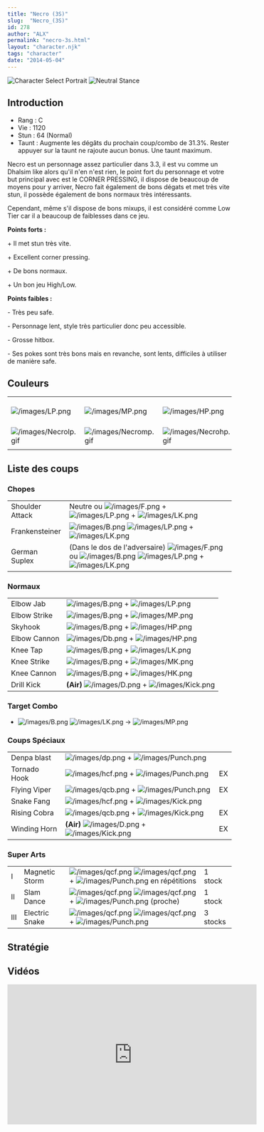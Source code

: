 ```yaml
---
title: "Necro (3S)"
slug:  "Necro_(3S)"
id: 278
author: "ALX"
permalink: "necro-3s.html"
layout: "character.njk"
tags: "character"
date: "2014-05-04"
---
```


![Character Select
Portrait](/images/Necro3sport.gif "Character Select Portrait") ![Neutral
Stance](/images/Necro3s-stance.gif "Neutral Stance")

## Introduction

- Rang : C
- Vie : 1120
- Stun : 64 (Normal)
- Taunt : Augmente les dégâts du prochain coup/combo de 31.3%. Rester
  appuyer sur la taunt ne rajoute aucun bonus. Une taunt maximum.

Necro est un personnage assez particulier dans 3.3, il est vu comme un
Dhalsim like alors qu'il n'en n'est rien, le point fort du personnage et
votre but principal avec est le CORNER PRESSING, il dispose de beaucoup
de moyens pour y arriver, Necro fait également de bons dégats et met
très vite stun, il possède également de bons normaux très intéressants.

Cependant, même s'il dispose de bons mixups, il est considéré comme Low
Tier car il a beaucoup de faiblesses dans ce jeu.

**Points forts :**

\+ Il met stun très vite.

\+ Excellent corner pressing.

\+ De bons normaux.

\+ Un bon jeu High/Low.

**Points faibles :**

\- Très peu safe.

\- Personnage lent, style très particulier donc peu accessible.

\- Grosse hitbox.

\- Ses pokes sont très bons mais en revanche, sont lents, difficiles à
utiliser de manière safe.

## Couleurs

|                                                |                                                |                                                |                                                |                                                |                                                |                                                                                                              |
|------------------------------------------------|------------------------------------------------|------------------------------------------------|------------------------------------------------|------------------------------------------------|------------------------------------------------|--------------------------------------------------------------------------------------------------------------|
| ![](/images/LP.png "/images/LP.png")           | ![](/images/MP.png "/images/MP.png")           | ![](/images/HP.png "/images/HP.png")           | ![](/images/LK.png "/images/LK.png")           | ![](/images/MK.png "/images/MK.png")           | ![](/images/HK.png "/images/HK.png")           | ![](/images/LP.png "/images/LP.png")![](/images/MK.png "/images/MK.png")![](/images/HP.png "/images/HP.png") |
| ![](/images/Necrolp.gif "/images/Necrolp.gif") | ![](/images/Necromp.gif "/images/Necromp.gif") | ![](/images/Necrohp.gif "/images/Necrohp.gif") | ![](/images/Necrolk.gif "/images/Necrolk.gif") | ![](/images/Necromk.gif "/images/Necromk.gif") | ![](/images/Necrohk.gif "/images/Necrohk.gif") | ![](/images/Necrolpmkhp.gif "/images/Necrolpmkhp.gif")                                                       |
|                                                |                                                |                                                |                                                |                                                |                                                |                                                                                                              |

## Liste des coups

### Chopes

|                 |                                                                                                                                                                                    |
|-----------------|------------------------------------------------------------------------------------------------------------------------------------------------------------------------------------|
| Shoulder Attack | Neutre ou ![](/images/F.png "/images/F.png") + ![](/images/LP.png "/images/LP.png") + ![](/images/LK.png "/images/LK.png")                                                         |
| Frankensteiner  | ![](/images/B.png "/images/B.png") ![](/images/LP.png "/images/LP.png") + ![](/images/LK.png "/images/LK.png")                                                                     |
| German Suplex   | (Dans le dos de l'adversaire) ![](/images/F.png "/images/F.png") ou ![](/images/B.png "/images/B.png") ![](/images/LP.png "/images/LP.png") + ![](/images/LK.png "/images/LK.png") |

### Normaux

|              |                                                                                         |
|--------------|-----------------------------------------------------------------------------------------|
| Elbow Jab    | ![](/images/B.png "/images/B.png") + ![](/images/LP.png "/images/LP.png")               |
| Elbow Strike | ![](/images/B.png "/images/B.png") + ![](/images/MP.png "/images/MP.png")               |
| Skyhook      | ![](/images/B.png "/images/B.png") + ![](/images/HP.png "/images/HP.png")               |
| Elbow Cannon | ![](/images/Db.png "/images/Db.png") + ![](/images/HP.png "/images/HP.png")             |
| Knee Tap     | ![](/images/B.png "/images/B.png") + ![](/images/LK.png "/images/LK.png")               |
| Knee Strike  | ![](/images/B.png "/images/B.png") + ![](/images/MK.png "/images/MK.png")               |
| Knee Cannon  | ![](/images/B.png "/images/B.png") + ![](/images/HK.png "/images/HK.png")               |
| Drill Kick   | **(Air)** ![](/images/D.png "/images/D.png") + ![](/images/Kick.png "/images/Kick.png") |

### Target Combo

- ![](/images/B.png "/images/B.png")
  ![](/images/LK.png "/images/LK.png") -\>
  ![](/images/MP.png "/images/MP.png")

### Coups Spéciaux

|              |                                                                                         |     |
|--------------|-----------------------------------------------------------------------------------------|-----|
| Denpa blast  | ![](/images/dp.png "/images/dp.png") + ![](/images/Punch.png "/images/Punch.png")       |     |
| Tornado Hook | ![](/images/hcf.png "/images/hcf.png") + ![](/images/Punch.png "/images/Punch.png")     | EX  |
| Flying Viper | ![](/images/qcb.png "/images/qcb.png") + ![](/images/Punch.png "/images/Punch.png")     | EX  |
| Snake Fang   | ![](/images/hcf.png "/images/hcf.png") + ![](/images/Kick.png "/images/Kick.png")       |     |
| Rising Cobra | ![](/images/qcb.png "/images/qcb.png") + ![](/images/Kick.png "/images/Kick.png")       | EX  |
| Winding Horn | **(Air)** ![](/images/D.png "/images/D.png") + ![](/images/Kick.png "/images/Kick.png") | EX  |

### Super Arts

|     |                |                                                                                                                                           |          |
|-----|----------------|-------------------------------------------------------------------------------------------------------------------------------------------|----------|
| I   | Magnetic Storm | ![](/images/qcf.png "/images/qcf.png") ![](/images/qcf.png "/images/qcf.png") + ![](/images/Punch.png "/images/Punch.png") en répétitions | 1 stock  |
| II  | Slam Dance     | ![](/images/qcf.png "/images/qcf.png") ![](/images/qcf.png "/images/qcf.png") + ![](/images/Punch.png "/images/Punch.png") (proche)       | 1 stock  |
| III | Electric Snake | ![](/images/qcf.png "/images/qcf.png") ![](/images/qcf.png "/images/qcf.png") + ![](/images/Punch.png "/images/Punch.png")                | 3 stocks |

## Stratégie

## Vidéos

<iframe width='560' height='315' src='https://www.youtube.com/embed/LX44hWWbTBo' title='YouTube video player' frameborder='0' allow='accelerometer; autoplay; clipboard-write; encrypted-media; gyroscope; picture-in-picture; web-share' allowfullscreen></iframe>
